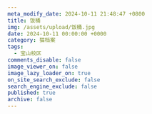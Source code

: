 ```yaml
---
meta_modify_date: 2024-10-11 21:48:47 +0800
title: 饭桶
img: /assets/upload/饭桶.jpg
date: 2024-10-11 00:00:00 +0000
category: 猫档案
tags:
  - 宝山校区
comments_disable: false
image_viewer_on: false
image_lazy_loader_on: true
on_site_search_exclude: false
search_engine_exclude: false
published: true
archive: false
---
```

